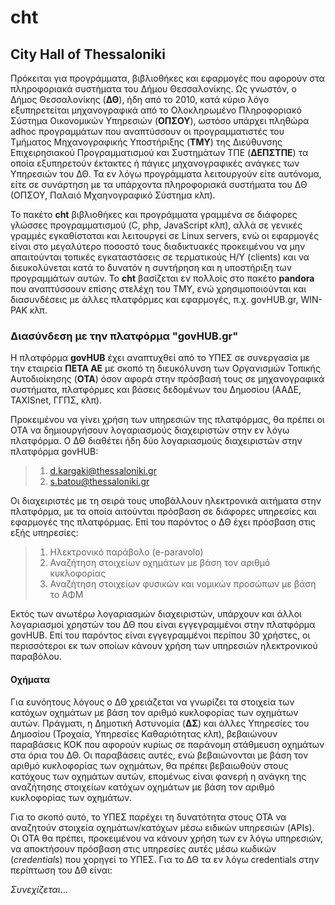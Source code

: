 # cht
## City Hall of Thessaloniki

Πρόκειται για προγράμματα, βιβλιοθήκες και εφαρμογές που αφορούν στα πληροφοριακά συστήματα του Δήμου Θεσσαλονίκης. Ως γνωστόν, ο Δήμος Θεσσαλονίκης (**ΔΘ**), ήδη από το 2010, κατά κύριο λόγο εξυπηρετείται μηχανογραφικά από το Ολοκληρωμένο Πληροφοριακό Σύστημα Οικονομικών Υπηρεσιών (**ΟΠΣΟΥ**), ωστόσο υπάρχει πληθώρα adhoc προγραμμάτων που αναπτύσσουν οι προγραμματιστές του Τμήματος Μηχανογραφικής Υποστήριξης (**ΤΜΥ**) της Διεύθυνσης Επιχειρησιακού Προγραμματισμού και Συστημάτων ΤΠΕ (**ΔΕΠΣΤΠΕ**) τα οποία εξυπηρετούν έκτακτες ή πάγιες μηχανογραφικές ανάγκες των Υπηρεσιών του ΔΘ. Τα εν λόγω προγράμματα λειτουργούν είτε αυτόνομα, είτε σε συνάρτηση με τα υπάρχοντα πληροφοριακά συστήματα του ΔΘ (ΟΠΣΟΥ, Παλαιό Μχαηνογραφικό Σύστημα κλπ).

Το πακέτο **cht** βιβλιοθήκες και προγράμματα γραμμένα σε διάφορες γλώσσες προγραμματισμού (C, php, JavaScript κλπ), αλλά σε γενικές γραμμές εγκαθίσταται και λειτουργεί σε Linux servers, ενώ οι εφαρμογές είναι στο μεγαλύτερο ποσοστό τους διαδικτυακές προκειμένου να μην απαιτούνται τοπικές εγκαταστάσεις σε τερματικούς Η/Υ (clients) και να διευκολύνεται κατά το δυνατόν η συντήρηση και η υποστήριξη των προγραμμάτων αυτών. Το **cht** βασίζεται εν πολλοίς στο πακέτο **pandora** που αναπτύσσουν επίσης στελέχη του ΤΜΥ, ενώ χρησιμοποιούνται και διασυνδέσεις με άλλες πλατφόρμες και εφαρμογές, π.χ. govHUB.gr, WIN-PAK κλπ.

### Διασύνδεση με την πλατφόρμα "govHUB.gr"

Η πλατφόρμα **govHUB** έχει αναπτυχθεί από το ΥΠΕΣ σε συνεργασία με την εταιρεία **ΠΕΤΑ ΑΕ** με σκοπό τη διευκόλυνση των Οργανισμών Τοπικής Αυτοδιοίκησης (**ΟΤΑ**) όσον αφορά στην πρόσβασή τους σε μηχανογραφικά συστήματα, πλατφόρμες και βάσεις δεδομένων του Δημοσίου (ΑΑΔΕ, TAXISnet, ΓΓΠΣ, κλπ).

Προκειμένου να γίνει χρήση των υπηρεσιών της πλατφόρμας, θα πρέπει οι ΟΤΑ να δημιουργήσουν λογαριασμούς διαχειριστών στην εν λόγω πλατφόρμα. Ο ΔΘ διαθέτει ήδη δύο λογαριασμούς διαχειριστών στην πλατφόρμα govHUB:

>1. d.kargaki@thessaloniki.gr
>1. s.batou@thessaloniki.gr

Οι διαχειριστές με τη σειρά τους υποβάλλουν ηλεκτρονικά αιτήματα στην πλατφόρμα, με τα οποία αιτούνται πρόσβαση σε διάφορες υπηρεσίες και εφαρμογές της πλατφόρμας. Επί του παρόντος ο ΔΘ έχει πρόσβαση στις εξής υπηρεσίες:

>1. Ηλεκτρονικό παράβολο (e-paravolo)
>1. Αναζήτηση στοιχείων οχημάτων με βάση τον αριθμό κυκλοφορίας
>1. Αναζήτηση στοιχείων φυσικών και νομικών προσώπων με βάση το ΑΦΜ

Εκτός των ανωτέρω λογαριασμών διαχειριστών, υπάρχουν και άλλοι λογαριασμοί χρηστών του ΔΘ που είναι εγγεγραμμένοι στην πλατφόρμα govHUB. Επί του παρόντος είναι εγγεγραμμένοι περίπου 30 χρήστες, οι περισσότεροι εκ των οποίων κάνουν χρήση των υπηρεσιών ηλεκτρονικού παραβόλου.

#### Οχήματα

Για ευνόητους λόγους ο ΔΘ χρειάζεται να γνωρίζει τα στοιχεία των κατόχων οχημάτων με βάση τον αριθμό κυκλοφορίας των οχημάτων αυτών. Πράγματι, η Δημοτική Αστυνομία (**ΔΣ**) και άλλες Υπηρεσίες του Δημοσίου (Τροχαία, Υπηρεσίες Καθαριότητας κλπ), βεβαιώνουν παραβάσεις ΚΟΚ που αφορούν κυρίως σε παράνομη στάθμευση οχημάτων στα όρια του ΔΘ. Οι παραβάσεις αυτές, ενώ βεβαιώνονται με βάση τον αριθμό κυκλοφορίας των οχημάτων, θα πρέπει βεβαιωθούν στους κατόχους των οχημάτων αυτών, επομένως είναι φανερή η ανάγκη της αναζήτησης στοιχείων κατόχων οχημάτων με βάση τον αριθμό κυκλοφορίας των οχημάτων.

Για το σκοπό αυτό, το ΥΠΕΣ παρέχει τη δυνατότητα στους ΟΤΑ να αναζητούν στοιχεία οχημάτων/κατόχων μέσω ειδικών υπηρεσιών (APIs). Οι ΟΤΑ θα πρέπει, προκειμένου να κάνουν χρήση των εν λόγω υπηρεσιών, να αποκτήσουν πρόσβαση στις υπηρεσίες αυτές μέσω κωδικών (_credentials_) που χορηγεί το ΥΠΕΣ. Για το ΔΘ τα εν λόγω credentials στην περίπτωση του ΔΘ είναι:

_Συνεχίζεται_…
